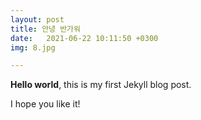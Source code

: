 ```yaml
---
layout: post
title: 안녕 반가워
date:   2021-06-22 10:11:50 +0300
img: 8.jpg

---
```

**Hello world**, this is my first Jekyll blog post.

I hope you like it!



